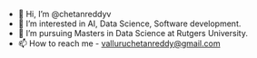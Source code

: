 - 👋 Hi, I’m @chetanreddyv
- 👀 I’m interested in AI, Data Science, Software development.
- 🌱 I’m pursuing Masters in Data Science at Rutgers University.
- 📫 How to reach me - valluruchetanreddy@gmail.com 

<!---
chetanreddyv/chetanreddyv is a ✨ special ✨ repository because its `README.md` (this file) appears on your GitHub profile.
You can click the Preview link to take a look at your changes.
--->
